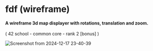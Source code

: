 # fdf (wireframe)
**A wireframe 3d map displayer with rotations, translation and zoom.**
</br></br>( 42 school - common core - rank 2 [bonus] )

![Screenshot from 2024-12-17 23-40-39](https://github.com/user-attachments/assets/3199c69e-075a-47ac-8192-835473706a81)
